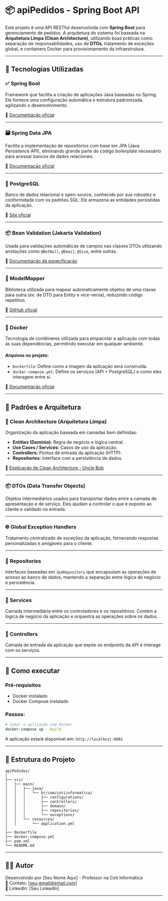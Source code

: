 # 📦 apiPedidos - Spring Boot API

Este projeto é uma API RESTful desenvolvida com **Spring Boot** para gerenciamento de pedidos. A arquitetura do sistema foi baseada na **Arquitetura Limpa (Clean Architecture)**, utilizando boas práticas como separação de responsabilidades, uso de **DTOs**, tratamento de exceções global, e containers Docker para provisionamento da infraestrutura.

---

## 🚀 Tecnologias Utilizadas

### ✅ Spring Boot
Framework que facilita a criação de aplicações Java baseadas no Spring. Ele fornece uma configuração automática e estrutura padronizada, agilizando o desenvolvimento.

🔗 [Documentação oficial](https://spring.io/projects/spring-boot)

---

### 🗃 Spring Data JPA
Facilita a implementação de repositórios com base em JPA (Java Persistence API), eliminando grande parte do código boilerplate necessário para acessar bancos de dados relacionais.

🔗 [Documentação oficial](https://spring.io/projects/spring-data-jpa)

---

### 🐘 PostgreSQL
Banco de dados relacional e open-source, conhecido por sua robustez e conformidade com os padrões SQL. Ele armazena as entidades persistidas da aplicação.

🔗 [Site oficial](https://www.postgresql.org/)

---

### 📦 Bean Validation (Jakarta Validation)
Usada para validações automáticas de campos nas classes DTOs utilizando anotações como `@NotNull`, `@Email`, `@Size`, entre outras.

🔗 [Documentação da especificação](https://jakarta.ee/specifications/bean-validation/)

---

### 🔄 ModelMapper
Biblioteca utilizada para mapear automaticamente objetos de uma classe para outra (ex: de DTO para Entity e vice-versa), reduzindo código repetitivo.

🔗 [GitHub oficial](https://github.com/modelmapper/modelmapper)

---

### 🐳 Docker
Tecnologia de contêineres utilizada para empacotar a aplicação com todas as suas dependências, permitindo executar em qualquer ambiente.

#### Arquivos no projeto:
- `Dockerfile`: Define como a imagem da aplicação será construída.
- `docker-compose.yml`: Define os serviços (API + PostgreSQL) e como eles interagem entre si.

🔗 [Documentação oficial](https://docs.docker.com/)

---

## 🧱 Padrões e Arquitetura

### 🧼 Clean Architecture (Arquitetura Limpa)
Organização da aplicação baseada em camadas bem definidas:
- **Entities (Domínio):** Regra de negócio e lógica central.
- **Use Cases / Services:** Casos de uso da aplicação.
- **Controllers:** Pontos de entrada da aplicação (HTTP).
- **Repositories:** Interface com a persistência de dados.

🔗 [Explicação de Clean Architecture - Uncle Bob](https://8thlight.com/blog/uncle-bob/2012/08/13/the-clean-architecture.html)

---

### 📦 DTOs (Data Transfer Objects)
Objetos intermediários usados para transportar dados entre a camada de apresentação e de serviço. Eles ajudam a controlar o que é exposto ao cliente e validado na entrada.

---

### 🌐 Global Exception Handlers
Tratamento centralizado de exceções da aplicação, fornecendo respostas personalizadas e amigáveis para o cliente.

---

### 🧾 Repositories
Interfaces baseadas em `JpaRepository` que encapsulam as operações de acesso ao banco de dados, mantendo a separação entre lógica de negócio e persistência.

---

### 🧠 Services
Camada intermediária entre os controladores e os repositórios. Contém a lógica de negócio da aplicação e orquestra as operações sobre os dados.

---

### 📡 Controllers
Camada de entrada da aplicação que expõe os endpoints da API e interage com os serviços.

---

## 🧪 Como executar

### Pré-requisitos
- Docker instalado
- Docker Compose instalado

### Passos:

```bash
# Subir a aplicação com Docker
docker-compose up --build
```

A aplicação estará disponível em: `http://localhost:8082`

---

## 📂 Estrutura do Projeto

```
apiPedidos/
│
├── src/
│   ├── main/
│   │   ├── java/
│   │   │   └── br/com/cotiinformatica/
│   │   │       ├── configurations/
│   │   │       ├── controllers/
│   │   │       ├── domain/
│   │   │       ├── repositories/
│   │   │       └── exceptions/
│   │   └── resources/
│   │       └── application.yml
│
├── Dockerfile
├── docker-compose.yml
├── pom.xml
└── README.md
```

---

## 👨‍💻 Autor

Desenvolvido por [Seu Nome Aqui] - Professor na Coti Informática  
📧 Contato: [seu-email@email.com]  
🔗 LinkedIn: [Seu LinkedIn]

---

